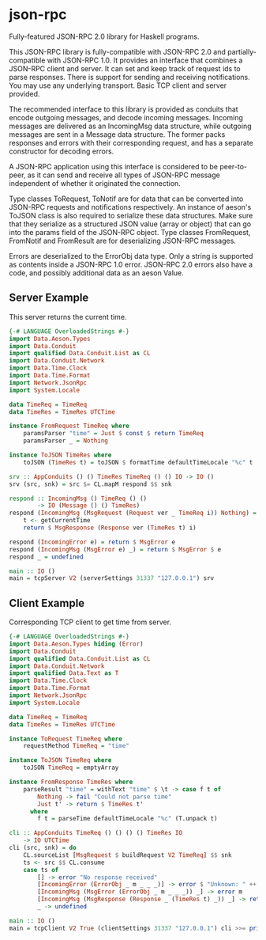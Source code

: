json-rpc
========

Fully-featured JSON-RPC 2.0 library for Haskell programs.

This JSON-RPC library is fully-compatible with JSON-RPC 2.0 and
partially-compatible with JSON-RPC 1.0. It provides an interface that combines
a JSON-RPC client and server. It can set and keep track of request ids to parse
responses. There is support for sending and receiving notifications. You may
use any underlying transport. Basic TCP client and server provided.

The recommended interface to this library is provided as conduits that encode
outgoing messages, and decode incoming messages. Incoming messages are
delivered as an IncomingMsg data structure, while outgoing messages are sent in
a Message data structure. The former packs responses and errors with their
corresponding request, and has a separate constructor for decoding errors.

A JSON-RPC application using this interface is considered to be peer-to-peer,
as it can send and receive all types of JSON-RPC message independent of whether
it originated the connection.

Type classes ToRequest, ToNotif are for data that can be converted into
JSON-RPC requests and notifications respectively. An instance of aeson's ToJSON
class is also required to serialize these data structures. Make sure that they
serialize as a structured JSON value (array or object) that can go into the
params field of the JSON-RPC object. Type classes FromRequest, FromNotif and
FromResult are for deserializing JSON-RPC messages.

Errors are deserialized to the ErrorObj data type. Only a string is supported
as contents inside a JSON-RPC 1.0 error. JSON-RPC 2.0 errors also have a code,
and possibly additional data as an aeson Value. 


Server Example
--------------

This server returns the current time.

``` haskell
{-# LANGUAGE OverloadedStrings #-}
import Data.Aeson.Types
import Data.Conduit
import qualified Data.Conduit.List as CL
import Data.Conduit.Network
import Data.Time.Clock
import Data.Time.Format
import Network.JsonRpc
import System.Locale

data TimeReq = TimeReq
data TimeRes = TimeRes UTCTime

instance FromRequest TimeReq where
    paramsParser "time" = Just $ const $ return TimeReq 
    paramsParser _ = Nothing

instance ToJSON TimeRes where
    toJSON (TimeRes t) = toJSON $ formatTime defaultTimeLocale "%c" t

srv :: AppConduits () () TimeRes TimeReq () () IO -> IO ()
srv (src, snk) = src $= CL.mapM respond $$ snk

respond :: IncomingMsg () TimeReq () ()
        -> IO (Message () () TimeRes)
respond (IncomingMsg (MsgRequest (Request ver _ TimeReq i)) Nothing) = do    
    t <- getCurrentTime
    return $ MsgResponse (Response ver (TimeRes t) i)

respond (IncomingError e) = return $ MsgError e
respond (IncomingMsg (MsgError e) _) = return $ MsgError $ e
respond _ = undefined

main :: IO ()
main = tcpServer V2 (serverSettings 31337 "127.0.0.1") srv
```

Client Example
--------------

Corresponding TCP client to get time from server.

``` haskell
{-# LANGUAGE OverloadedStrings #-}
import Data.Aeson.Types hiding (Error)
import Data.Conduit
import qualified Data.Conduit.List as CL
import Data.Conduit.Network
import qualified Data.Text as T
import Data.Time.Clock
import Data.Time.Format
import Network.JsonRpc
import System.Locale

data TimeReq = TimeReq
data TimeRes = TimeRes UTCTime

instance ToRequest TimeReq where
    requestMethod TimeReq = "time"

instance ToJSON TimeReq where
    toJSON TimeReq = emptyArray

instance FromResponse TimeRes where
    parseResult "time" = withText "time" $ \t -> case f t of
        Nothing -> fail "Could not parse time"
        Just t' -> return $ TimeRes t'
      where
        f t = parseTime defaultTimeLocale "%c" (T.unpack t)

cli :: AppConduits TimeReq () () () () TimeRes IO
    -> IO UTCTime
cli (src, snk) = do
    CL.sourceList [MsgRequest $ buildRequest V2 TimeReq] $$ snk
    ts <- src $$ CL.consume
    case ts of
        [] -> error "No response received"
        [IncomingError (ErrorObj _ m _ _ _)] -> error $ "Unknown: " ++ m
        [IncomingMsg (MsgError (ErrorObj _ m _ _ _)) _] -> error m
        [IncomingMsg (MsgResponse (Response _ (TimeRes t) _)) _] -> return t
        _ -> undefined

main :: IO ()
main = tcpClient V2 True (clientSettings 31337 "127.0.0.1") cli >>= print
```
